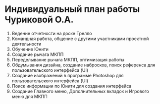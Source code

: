 # Индивидуальный план работы Чуриковой О.А.
1) Ведение отчетности на доске Трелло
2) Командная работа, общение с другими участниками проектной деятельности
3) Обучение Юнити
4) Создание рычага МКПП
5) Переделывание рычага МКПП, оптимизация работы
6) Обдумывания дизайна, создание набросков, поиск референса для пользовательского интерфейса (UI)
7) Создание изображений в программе Photoshop для пользовательского интерфейса (UI)
8) Поиск информации по Юнити для создания интерфейса
9) Создание Главного меню, Дополнительных вкладок и Игрового меню для МКПП

